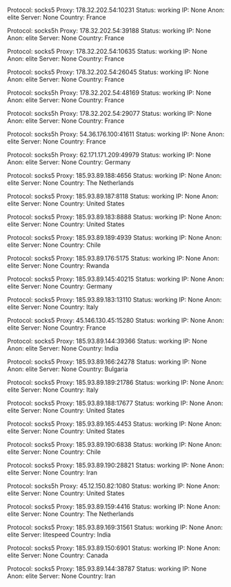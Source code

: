Protocol: socks5
Proxy: 178.32.202.54:10231
Status: working
IP: None
Anon: elite
Server: None
Country: France

Protocol: socks5h
Proxy: 178.32.202.54:39188
Status: working
IP: None
Anon: elite
Server: None
Country: France

Protocol: socks5
Proxy: 178.32.202.54:10635
Status: working
IP: None
Anon: elite
Server: None
Country: France

Protocol: socks5
Proxy: 178.32.202.54:26045
Status: working
IP: None
Anon: elite
Server: None
Country: France

Protocol: socks5h
Proxy: 178.32.202.54:48169
Status: working
IP: None
Anon: elite
Server: None
Country: France

Protocol: socks5h
Proxy: 178.32.202.54:29077
Status: working
IP: None
Anon: elite
Server: None
Country: France

Protocol: socks5h
Proxy: 54.36.176.100:41611
Status: working
IP: None
Anon: elite
Server: None
Country: France

Protocol: socks5h
Proxy: 62.171.171.209:49979
Status: working
IP: None
Anon: elite
Server: None
Country: Germany

Protocol: socks5
Proxy: 185.93.89.188:4656
Status: working
IP: None
Anon: elite
Server: None
Country: The Netherlands

Protocol: socks5
Proxy: 185.93.89.187:8118
Status: working
IP: None
Anon: elite
Server: None
Country: United States

Protocol: socks5
Proxy: 185.93.89.183:8888
Status: working
IP: None
Anon: elite
Server: None
Country: United States

Protocol: socks5
Proxy: 185.93.89.189:4939
Status: working
IP: None
Anon: elite
Server: None
Country: Chile

Protocol: socks5
Proxy: 185.93.89.176:5175
Status: working
IP: None
Anon: elite
Server: None
Country: Rwanda

Protocol: socks5
Proxy: 185.93.89.145:40215
Status: working
IP: None
Anon: elite
Server: None
Country: Germany

Protocol: socks5
Proxy: 185.93.89.183:13110
Status: working
IP: None
Anon: elite
Server: None
Country: Italy

Protocol: socks5
Proxy: 45.146.130.45:15280
Status: working
IP: None
Anon: elite
Server: None
Country: France

Protocol: socks5
Proxy: 185.93.89.144:39366
Status: working
IP: None
Anon: elite
Server: None
Country: India

Protocol: socks5
Proxy: 185.93.89.166:24278
Status: working
IP: None
Anon: elite
Server: None
Country: Bulgaria

Protocol: socks5
Proxy: 185.93.89.189:21786
Status: working
IP: None
Anon: elite
Server: None
Country: Italy

Protocol: socks5
Proxy: 185.93.89.188:17677
Status: working
IP: None
Anon: elite
Server: None
Country: United States

Protocol: socks5
Proxy: 185.93.89.165:4453
Status: working
IP: None
Anon: elite
Server: None
Country: United States

Protocol: socks5
Proxy: 185.93.89.190:6838
Status: working
IP: None
Anon: elite
Server: None
Country: Chile

Protocol: socks5
Proxy: 185.93.89.190:28821
Status: working
IP: None
Anon: elite
Server: None
Country: Iran

Protocol: socks5h
Proxy: 45.12.150.82:1080
Status: working
IP: None
Anon: elite
Server: None
Country: United States

Protocol: socks5
Proxy: 185.93.89.159:4416
Status: working
IP: None
Anon: elite
Server: None
Country: The Netherlands

Protocol: socks5
Proxy: 185.93.89.169:31561
Status: working
IP: None
Anon: elite
Server: litespeed
Country: India

Protocol: socks5
Proxy: 185.93.89.150:6901
Status: working
IP: None
Anon: elite
Server: None
Country: Canada

Protocol: socks5
Proxy: 185.93.89.144:38787
Status: working
IP: None
Anon: elite
Server: None
Country: Iran

